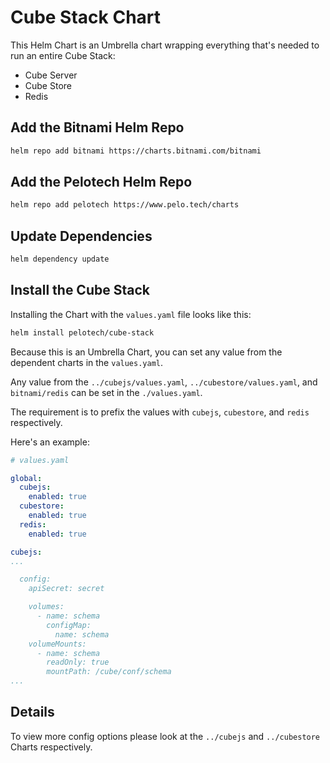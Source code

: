 # Cube Stack Chart

This Helm Chart is an Umbrella chart wrapping everything that's needed to run an entire Cube Stack:

- Cube Server
- Cube Store
- Redis

## Add the Bitnami Helm Repo

```bash
helm repo add bitnami https://charts.bitnami.com/bitnami
```

## Add the Pelotech Helm Repo

```bash
helm repo add pelotech https://www.pelo.tech/charts
```

## Update Dependencies

```bash
helm dependency update
```

## Install the Cube Stack

Installing the Chart with the `values.yaml` file looks like this:

```bash
helm install pelotech/cube-stack
```

Because this is an Umbrella Chart, you can set any value from the dependent charts in the `values.yaml`.

Any value from the `../cubejs/values.yaml`, `../cubestore/values.yaml`, and `bitnami/redis` can be set in the `./values.yaml`.

The requirement is to prefix the values with `cubejs`, `cubestore`, and `redis` respectively.

Here's an example:

```yaml
# values.yaml

global:
  cubejs:
    enabled: true
  cubestore:
    enabled: true
  redis:
    enabled: true

cubejs:
...

  config:
    apiSecret: secret

    volumes:
      - name: schema
        configMap:
          name: schema
    volumeMounts:
      - name: schema
        readOnly: true
        mountPath: /cube/conf/schema
...
```

## Details

To view more config options please look at the `../cubejs` and `../cubestore` Charts respectively.
